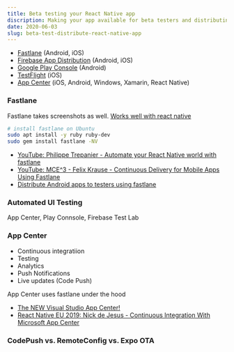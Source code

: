 ```yaml
---
title: Beta testing your React Native app
discription: Making your app available for beta testers and distributing it to play stores
date: 2020-06-03
slug: beta-test-distribute-react-native-app
---
```


- [Fastlane](https://fastlane.tools/) (Android, iOS)
- [Firebase App Distribution](https://firebase.google.com/products/app-distribution) (Android, iOS)
- [Google Play Console](https://developer.android.com/distribute/console) (Android)
- [TestFlight](https://developer.apple.com/testflight/) (iOS)
- [App Center](https://appcenter.ms/) (iOS, Android, Windows, Xamarin, React Native)

### Fastlane

Fastlane takes screenshots as well. [Works well with react native](https://docs.fastlane.tools/getting-started/cross-platform/react-native/)

```bash
# install fastlane on Ubuntu
sudo apt install -y ruby ruby-dev
sudo gem install fastlane -NV
```

- [YouTube: Philippe Trepanier - Automate your React Native world with fastlane](https://www.youtube.com/watch?v=1K5OLv3moFg)
- [YouTube: MCE^3 - Felix Krause - Continuous Delivery for Mobile Apps Using Fastlane](https://www.youtube.com/watch?time_continue=1&v=wOtANfkh2bI)
- [Distribute Android apps to testers using fastlane](https://firebase.google.com/docs/app-distribution/android/distribute-fastlane?authuser=0)

### Automated UI Testing

App Center, Play Connsole, Firebase Test Lab

### App Center

- Continuous integratiion
- Testing
- Analytics
- Push Notifications
- Live updates (Code Push)

App Center uses fastlane under the hood

- [The NEW Visual Studio App Center!](https://www.youtube.com/watch?v=po5bL7vLbQU)
- [React Native EU 2019: Nick de Jesus - Continuous Integration With Microsoft App Center](https://www.youtube.com/watch?v=zLY2a5enUhE)

### CodePush vs. RemoteConfig vs. Expo OTA
